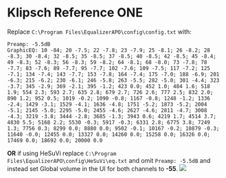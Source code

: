 # Klipsch Reference ONE
Replace `C:\Program Files\EqualizerAPO\config\config.txt` with:
```
Preamp: -5.5dB
GraphicEQ: 10 -84; 20 -7.5; 22 -7.8; 23 -7.9; 25 -8.1; 26 -8.2; 28 -8.3; 30 -8.4; 32 -8.5; 35 -8.5; 37 -8.5; 40 -8.5; 42 -8.5; 45 -8.4; 49 -8.3; 52 -8.3; 56 -8.3; 59 -8.2; 64 -8.1; 68 -8.0; 73 -7.8; 78 -7.7; 83 -7.6; 89 -7.7; 95 -7.7; 102 -7.6; 109 -7.5; 117 -7.2; 125 -7.1; 134 -7.4; 143 -7.7; 153 -7.8; 164 -7.4; 175 -7.0; 188 -6.9; 201 -6.3; 215 -6.2; 230 -6.1; 246 -5.8; 263 -5.5; 282 -5.0; 301 -4.4; 323 -3.7; 345 -2.9; 369 -2.1; 395 -1.2; 423 0.0; 452 1.0; 484 1.6; 518 1.9; 554 2.3; 593 2.7; 635 2.8; 679 2.7; 726 2.6; 777 2.5; 832 2.0; 890 1.2; 952 0.5; 1019 -0.2; 1090 -0.8; 1167 -0.8; 1248 -1.2; 1336 -2.4; 1429 -3.1; 1529 -4.1; 1636 -4.8; 1751 -5.2; 1873 -5.2; 2004 -5.1; 2145 -5.0; 2295 -5.0; 2455 -4.6; 2627 -4.6; 2811 -4.7; 3008 -4.3; 3219 -3.8; 3444 -2.8; 3685 -1.3; 3943 0.6; 4219 1.7; 4514 3.7; 4830 5.5; 5168 2.2; 5530 -0.3; 5917 -0.3; 6331 2.8; 6775 3.8; 7249 1.3; 7756 0.3; 8299 0.0; 8880 0.0; 9502 -0.1; 10167 -0.2; 10879 -0.3; 11640 -0.0; 12455 0.0; 13327 0.0; 14260 0.0; 15258 0.0; 16326 0.0; 17469 0.0; 18692 0.0; 20000 0.0
```
**OR** if using HeSuVi replace `C:\Program Files\EqualizerAPO\config\HeSuVi\eq.txt` and omit `Preamp: -5.5dB` and instead set Global volume in the UI for both channels to **-55**.
![](https://raw.githubusercontent.com/jaakkopasanen/AutoEq/master/results/SBAF-Serious/headphoncecom/onear/Klipsch%20Reference%20ONE/Klipsch%20Reference%20ONE.png)